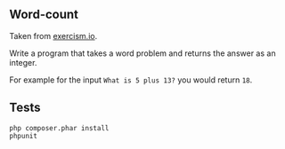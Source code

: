 ## Word-count

Taken from [exercism.io](http://exercism.io).

Write a program that takes a word problem and returns the answer as an integer.

For example for the input `What is 5 plus 13?` you would return `18`.

## Tests

~~~
php composer.phar install
phpunit
~~~
